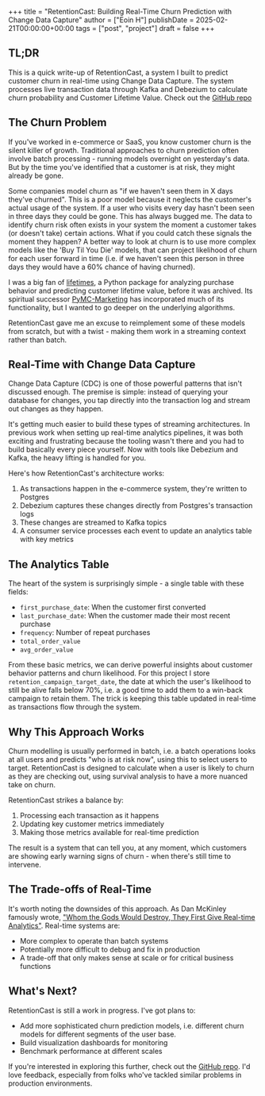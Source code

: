 +++
title = "RetentionCast: Building Real-Time Churn Prediction with Change Data Capture"
author = ["Eoin H"]
publishDate = 2025-02-21T00:00:00+00:00
tags = ["post", "project"]
draft = false
+++

## TL;DR

This is a quick write-up of RetentionCast, a system I built to predict customer churn in real-time using Change Data Capture. The system processes live transaction data through Kafka and Debezium to calculate churn probability and Customer Lifetime Value. Check out the [GitHub repo](https://github.com/eoinhurrell/RetentionCast)

## The Churn Problem

If you've worked in e-commerce or SaaS, you know customer churn is the silent killer of growth. Traditional approaches to churn prediction often involve batch processing - running models overnight on yesterday's data. But by the time you've identified that a customer is at risk, they might already be gone.

Some companies model churn as "if we haven't seen them in X days they've churned". This is a poor model because it neglects the customer's actual usage of the system. If a user who visits every day hasn't been seen in three days they could be gone. This has always bugged me. The data to identify churn risk often exists in your system the moment a customer takes (or doesn't take) certain actions. What if you could catch these signals the moment they happen? A better way to look at churn is to use more complex models like the 'Buy Til You Die' models, that can project likelihood of churn for each user forward in time (i.e. if we haven't seen this person in three days they would have a 60% chance of having churned).

I was a big fan of [lifetimes](https://github.com/CamDavidsonPilon/lifetimes), a Python package for analyzing purchase behavior and predicting customer lifetime value, before it was archived. Its spiritual successor [PyMC-Marketing](https://github.com/pymc-labs/pymc-marketing) has incorporated much of its functionality, but I wanted to go deeper on the underlying algorithms.

RetentionCast gave me an excuse to reimplement some of these models from scratch, but with a twist - making them work in a streaming context rather than batch.

## Real-Time with Change Data Capture

Change Data Capture (CDC) is one of those powerful patterns that isn't discussed enough. The premise is simple: instead of querying your database for changes, you tap directly into the transaction log and stream out changes as they happen.

It's getting much easier to build these types of streaming architectures. In previous work when setting up real-time analytics pipelines, it was both exciting and frustrating because the tooling wasn't there and you had to build basically every piece yourself. Now with tools like Debezium and Kafka, the heavy lifting is handled for you.

Here's how RetentionCast's architecture works:

1. As transactions happen in the e-commerce system, they're written to Postgres
2. Debezium captures these changes directly from Postgres's transaction logs
3. These changes are streamed to Kafka topics
4. A consumer service processes each event to update an analytics table with key metrics

## The Analytics Table

The heart of the system is surprisingly simple - a single table with these fields:

- `first_purchase_date`: When the customer first converted
- `last_purchase_date`: When the customer made their most recent purchase
- `frequency`: Number of repeat purchases
- `total_order_value`
- `avg_order_value`

From these basic metrics, we can derive powerful insights about customer behavior patterns and churn likelihood. For this project I store `retention_campaign_target_date`, the date at which the user's likelihood to still be alive falls below 70%, i.e. a good time to add them to a win-back campaign to retain them. The trick is keeping this table updated in real-time as transactions flow through the system.

## Why This Approach Works

Churn modelling is usually performed in batch, i.e. a batch operations looks at all users and predicts "who is at risk now", using this to select users to target. RetentionCast is designed to calculate when a user is likely to churn as they are checking out, using survival analysis to have a more nuanced take on churn.

RetentionCast strikes a balance by:

1. Processing each transaction as it happens
2. Updating key customer metrics immediately
3. Making those metrics available for real-time prediction

The result is a system that can tell you, at any moment, which customers are showing early warning signs of churn - when there's still time to intervene.

## The Trade-offs of Real-Time

It's worth noting the downsides of this approach. As Dan McKinley famously wrote, ["Whom the Gods Would Destroy, They First Give Real-time Analytics"](https://mcfunley.com/whom-the-gods-would-destroy-they-first-give-real-time-analytics). Real-time systems are:

- More complex to operate than batch systems
- Potentially more difficult to debug and fix in production
- A trade-off that only makes sense at scale or for critical business functions

## What's Next?

RetentionCast is still a work in progress. I've got plans to:

- Add more sophisticated churn prediction models, i.e. different churn models for different segments of the user base.
- Build visualization dashboards for monitoring
- Benchmark performance at different scales

If you're interested in exploring this further, check out the [GitHub repo](https://github.com/eoinhurrell/retentioncast). I'd love feedback, especially from folks who've tackled similar problems in production environments.
